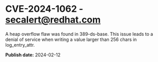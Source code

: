 # CVE-2024-1062 - secalert@redhat.com

A heap overflow flaw was found in 389-ds-base. This issue leads to a denial of service when writing a value larger than 256 chars in log_entry_attr.

**Publish date:** 2024-02-12

